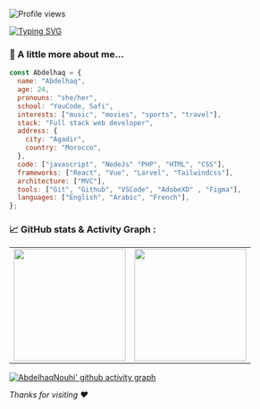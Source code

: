 ![Profile views](https://gpvc.arturio.dev/Halazv2)


[![Typing SVG](https://readme-typing-svg.herokuapp.com?lines=Hi+there+%F0%9F%91%8B+I+am+Abdelhaq+Nouhi;Welcome+to+My+Profile!++)](https://git.io/typing-svg)
### 🔭 A little more about me...
<!-- <img src="" width="50">  -->

```javascript
const Abdelhaq = {
  name: "Abdelhaq",
  age: 24,
  pronouns: "she/her",
  school: "YouCode, Safi",
  interests: ["music", "movies", "sports", "travel"],
  stack: "Full stack web developer",
  address: {
    city: "Agadir",
    country: "Morocco",
  },
  code: ["javascript", "NodeJs" "PHP", "HTML", "CSS"],
  frameworks: ["React", "Vue", "Larvel", "Tailwindcss"],
  architecture: ["MVC"],
  tools: ["Git", "Github", "VSCode", "AdobeXD" , "Figma"],
  languages: ["English", "Arabic", "French"],
};
```
### 📈 GitHub stats & Activity Graph :
<table cellpadding="0">
  <tr style="padding: 10">
    <!-- GitHub Stats Card -->  
    <td valign="top"><img height="200" src="https://github-readme-stats.vercel.app/api?username=AbdelhaqNouhi&show_icons=true&theme=vue-dark&include_all_commits=true"/></td>
    <!-- GitHub Top Language Card -->
    <td valign="top"><img height="200" src="https://github-readme-stats.vercel.app/api/top-langs/?username=AbdelhaqNouhi&theme=vue-dark&layout=compact"/></td>
  </tr>
</table>

[![AbdelhaqNouhi' github activity graph](https://activity-graph.herokuapp.com/graph?username=AbdelhaqNouhi&theme=react-dark)](https://github.com/ashutosh00710/github-readme-activity-graph)






<em> Thanks for visiting :heart: </em>

<!-- <img src="" width="60"> -->

